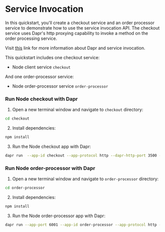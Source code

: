 # Service Invocation

In this quickstart, you'll create a checkout service and an order processor service to demonstrate how to use the service invocation API. The checkout service uses Dapr's http proxying capability to invoke a method on the order processing service.

Visit [this](https://docs.dapr.io/developing-applications/building-blocks/service-invocation/) link for more information about Dapr and service invocation.

This quickstart includes one checkout service:

- Node client service `checkout` 

And one order-processor service: 
 
- Node order-processor service `order-processor`

### Run Node checkout with Dapr

1. Open a new terminal window and navigate to `checkout` directory: 

```bash
cd checkout
```

2. Install dependencies: 

<!-- STEP
name: Install Node dependencies
working_dir: ./checkout
-->

```bash
npm install
```

3. Run the Node checkout app with Dapr: 
    
```bash
dapr run  --app-id checkout --app-protocol http --dapr-http-port 3500 -- npm start
```

<!-- END_STEP -->
### Run Node order-processor with Dapr

1. Open a new terminal window and navigate to `order-processor` directory: 

```bash
cd order-processor
```

2. Install dependencies: 

<!-- STEP
name: Install Node dependencies
working_dir: ./order-processor
-->

```bash
npm install
```

3. Run the Node order-processor app with Dapr: 

```bash
dapr run --app-port 6001 --app-id order-processor --app-protocol http --dapr-http-port 3501 -- npm start
```

<!-- END_STEP -->
